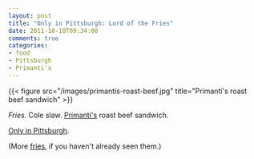 ```yaml
---
layout: post
title: "Only in Pittsburgh: Lord of the Fries"
date: 2011-10-10T09:34:00
comments: true
categories:
- food
- Pittsburgh
- Primanti's
---
```

{{< figure src="/images/primantis-roast-beef.jpg" title="Primanti's roast beef sandwich" >}}

*Fries*.  Cole slaw.  [Primanti's](http://www.primantibros.com/) roast beef sandwich.

[Only in Pittsburgh](http://onlyinpgh.com/2011/10/the-one-and-only/).

(More [fries](/blog/2011/09/22/pizza-with-fries/), if you haven't already seen them.)
